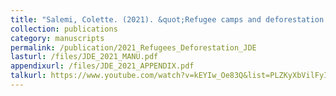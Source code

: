 ```yaml
---
title: "Salemi, Colette. (2021). &quot;Refugee camps and deforestation in sub-Saharan Africa.&quot; <i>Journal of Development Economics </i> 152."
collection: publications
category: manuscripts
permalink: /publication/2021_Refugees_Deforestation_JDE
lasturl: /files/JDE_2021_MANU.pdf
appendixurl: /files/JDE_2021_APPENDIX.pdf
talkurl: https://www.youtube.com/watch?v=kEYIw_Oe83Q&list=PLZKyXbVilFyItj_5t6I4AVYtzEP8uJnGX&index=66&ab_channel=%23OARES
---
```



